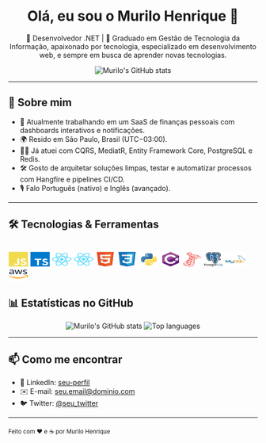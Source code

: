 <!--
  💡 Coloque o arquivo README.md na raiz de um repositório com o mesmo nome do seu usuário
  para que ele apareça automaticamente no seu perfil!
-->

<div align="center">
  <h1>Olá, eu sou o Murilo Henrique 👋</h1>

  <p>
    🎯 Desenvolvedor .NET | 🚀 Graduado em Gestão de Tecnologia da Informação, 
    apaixonado por tecnologia, especializado em desenvolvimento web, e sempre em busca de aprender novas tecnologias.  
  </p>

  <!-- Badges de seguidores, repositórios e linguagens mais usadas -->
  ![Murilo's GitHub stats](https://github-readme-stats.vercel.app/api?username=Murilo433&show_icons=true&theme=radical)

</div>

---

## 📖 Sobre mim

- 🔭 Atualmente trabalhando em um SaaS de finanças pessoais com dashboards interativos e notificações.  
- 🌍 Resido em São Paulo, Brasil (UTC−03:00).  
- 👨‍💻 Já atuei com CQRS, MediatR, Entity Framework Core, PostgreSQL e Redis.  
- 🛠 Gosto de arquitetar soluções limpas, testar e automatizar processos com Hangfire e pipelines CI/CD.  
- 🎙 Falo Português (nativo) e Inglês (avançado).

---

## 🛠️ Tecnologias & Ferramentas

<div style="display: inline_block"><br>
  <img align="center" alt="Murilo-Js" height="30" width="40" src="https://raw.githubusercontent.com/devicons/devicon/master/icons/javascript/javascript-plain.svg">
  <img align="center" alt="Murilo-Ts" height="30" width="40" src="https://raw.githubusercontent.com/devicons/devicon/master/icons/typescript/typescript-plain.svg">
  <img align="center" alt="Murilo-React" height="30" width="40" src="https://raw.githubusercontent.com/devicons/devicon/master/icons/react/react-original.svg">
  <img align="center" alt="Murilo-ReactNative" height="30" width="40" src="https://raw.githubusercontent.com/devicons/devicon/master/icons/react/react-original.svg">
  <img align="center" alt="Murilo-HTML" height="30" width="40" src="https://raw.githubusercontent.com/devicons/devicon/master/icons/html5/html5-original.svg">
  <img align="center" alt="Murilo-CSS" height="30" width="40" src="https://raw.githubusercontent.com/devicons/devicon/master/icons/css3/css3-original.svg">
  <img align="center" alt="Murilo-Python" height="30" width="40" src="https://raw.githubusercontent.com/devicons/devicon/master/icons/python/python-original.svg">
  <img align="center" alt="Murilo-Csharp" height="30" width="40" src="https://raw.githubusercontent.com/devicons/devicon/master/icons/csharp/csharp-original.svg">
  <img align="center" alt="Murilo-SQLServer" height="30" width="40" src="https://raw.githubusercontent.com/devicons/devicon/master/icons/microsoftsqlserver/microsoftsqlserver-plain.svg">
  <img align="center" alt="Murilo-PostgreSQL" height="30" width="40" src="https://raw.githubusercontent.com/devicons/devicon/master/icons/postgresql/postgresql-original-wordmark.svg">
  <img align="center" alt="Murilo-MySQL" height="30" width="40" src="https://raw.githubusercontent.com/devicons/devicon/master/icons/mysql/mysql-original-wordmark.svg">
  <img align="center" alt="Murilo-AWS" height="30" width="40" src="https://raw.githubusercontent.com/devicons/devicon/master/icons/amazonwebservices/amazonwebservices-original-wordmark.svg">
</div>

## 📊 Estatísticas no GitHub

<!-- use o GitHub Readme Stats ou GitHub Profile README Generator -->
<div align="center">
  <img height="150" src="https://github-readme-stats.vercel.app/api?username=Murilo433&show_icons=true&theme=default&hide_border=true" alt="Murilo's GitHub stats" />
  <img height="150" src="https://github-readme-stats.vercel.app/api/top-langs/?username=Murilo433&layout=compact&theme=default&hide_border=true" alt="Top languages" />
</div>

---

## 📫 Como me encontrar

- 🔗 LinkedIn: [seu-perfil](https://linkedin.com/in/seu-usuario)  
- ✉️ E-mail: seu.email@dominio.com  
- 🐦 Twitter: [@seu_twitter](https://twitter.com/seu_twitter)  

---

<sub>Feito com ❤️ e ☕️ por Murilo Henrique</sub>

